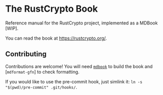 # The RustCrypto Book

Reference manual for the RustCrypto project, implemented as a MDBook \[WIP\].

You can read the book at <https://rustcrypto.org/>.

## Contributing

Contributions are welcome! You will need [`mdbook`] to build the book and \[`mdformat-gfn`\] to
check formatting.

If you would like to use the pre-commit hook, just simlink it:
`ln -s "$(pwd)/pre-commit" .git/hooks/`.

[`mdbook`]: https://rust-lang.github.io/mdBook/guide/installation.html

